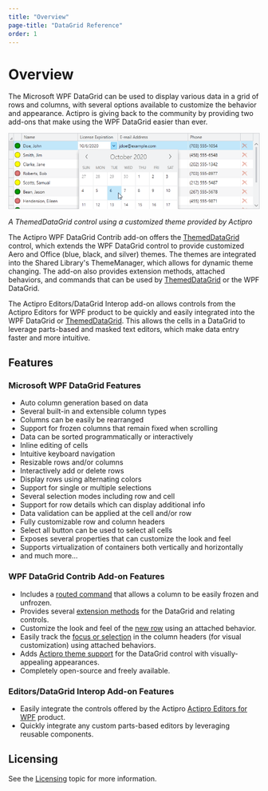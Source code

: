 ```yaml
---
title: "Overview"
page-title: "DataGrid Reference"
order: 1
---
```

# Overview

The Microsoft WPF DataGrid can be used to display various data in a grid of rows and columns, with several options available to customize the behavior and appearance.  Actipro is giving back to the community by providing two add-ons that make using the WPF DataGrid easier than ever.

![Screenshot](images/datagrid.png)

*A ThemedDataGrid control using a customized theme provided by Actipro*

The Actipro WPF DataGrid Contrib add-on offers the [ThemedDataGrid](xref:@ActiproUIRoot.Controls.DataGrid.ThemedDataGrid) control, which extends the WPF DataGrid control to provide customized Aero and Office (blue, black, and silver) themes.  The themes are integrated into the Shared Library's ThemeManager, which allows for dynamic theme changing.  The add-on also provides extension methods, attached behaviors, and commands that can be used by [ThemedDataGrid](xref:@ActiproUIRoot.Controls.DataGrid.ThemedDataGrid) or the WPF DataGrid.

The Actipro Editors/DataGrid Interop add-on allows controls from the Actipro Editors for WPF product to be quickly and easily integrated into the WPF DataGrid or [ThemedDataGrid](xref:@ActiproUIRoot.Controls.DataGrid.ThemedDataGrid).  This allows the cells in a DataGrid to leverage parts-based and masked text editors, which make data entry faster and more intuitive.

## Features

### Microsoft WPF DataGrid Features

- Auto column generation based on data
- Several built-in and extensible column types
- Columns can be easily be rearranged
- Support for frozen columns that remain fixed when scrolling
- Data can be sorted programmatically or interactively
- Inline editing of cells
- Intuitive keyboard navigation
- Resizable rows and/or columns
- Interactively add or delete rows
- Display rows using alternating colors
- Support for single or multiple selections
- Several selection modes including row and cell
- Support for row details which can display additional info
- Data validation can be applied at the cell and/or row
- Fully customizable row and column headers
- Select all button can be used to select all cells
- Exposes several properties that can customize the look and feel
- Supports virtualization of containers both vertically and horizontally
- and much more...

### WPF DataGrid Contrib Add-on Features

- Includes a [routed command](commands.md) that allows a column to be easily frozen and unfrozen.
- Provides several [extension methods](extension-methods.md) for the DataGrid and relating controls.
- Customize the look and feel of the [new row](attached-behaviors.md) using an attached behavior.
- Easily track the [focus or selection](attached-behaviors.md) in the column headers (for visual customization) using attached behaviors.
- Adds [Actipro theme support](themes.md) for the DataGrid control with visually-appealing appearances.
- Completely open-source and freely available.

### Editors/DataGrid Interop Add-on Features

- Easily integrate the controls offered by the Actipro [Actipro Editors for WPF](interoperability/index.md) product.
- Quickly integrate any custom parts-based editors by leveraging reusable components.

## Licensing

See the [Licensing](licensing.md) topic for more information.
